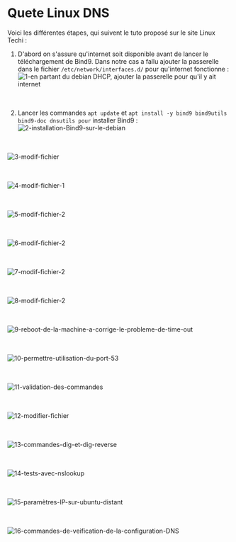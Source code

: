 # Quete Linux DNS

Voici les différentes étapes, qui suivent le tuto proposé sur le site Linux Techi :

1) D'abord on s'assure qu'internet soit disponible avant de lancer le téléchargement de Bind9. Dans notre cas a fallu ajouter la passerelle dans le fichier ``/etc/network/interfaces.d/`` pour qu'internet fonctionne :
![1-en partant du debian DHCP, ajouter la passerelle pour qu'il y ait internet](https://github.com/user-attachments/assets/cbfa9995-6c4d-481b-8982-801b0582fde1)<br><br><br>

2) Lancer les commandes ``apt update`` et ``apt install -y bind9 bind9utils bind9-doc dnsutils pour`` installer Bind9 :
![2-installation-Bind9-sur-le-debian](https://github.com/user-attachments/assets/334246a7-201e-4db2-95b8-09314d560ac6)<br><br><br>

![3-modif-fichier](https://github.com/user-attachments/assets/be921cef-aa8d-47a1-964b-d05b7e6cbcaf)<br><br><br>

![4-modif-fichier-1](https://github.com/user-attachments/assets/5c5febea-5664-4375-a704-ee67a2f9129f)<br><br><br>

![5-modif-fichier-2](https://github.com/user-attachments/assets/d3e7ad91-8043-42c8-a702-6880a481ebf2)<br><br><br>

![6-modif-fichier-2](https://github.com/user-attachments/assets/ee3a471f-b105-41ca-a31b-b8c04844c4d5)<br><br><br>

![7-modif-fichier-2](https://github.com/user-attachments/assets/7ace2e38-bd9c-4ffc-83df-d1d919269cc2)<br><br><br>

![8-modif-fichier-2](https://github.com/user-attachments/assets/b0904100-f29c-4181-9407-5e02af474ee6)<br><br><br>

![9-reboot-de-la-machine-a-corrige-le-probleme-de-time-out](https://github.com/user-attachments/assets/1a880909-f32c-4fe0-b06d-7607f0803385)<br><br><br>

![10-permettre-utilisation-du-port-53](https://github.com/user-attachments/assets/b8a1f0e0-6ed7-4388-8e84-538f87f0da69)<br><br><br>

![11-validation-des-commandes](https://github.com/user-attachments/assets/615b56af-4e14-44d9-aab2-1f433dc77121)<br><br><br>

![12-modifier-fichier](https://github.com/user-attachments/assets/b5342ae2-f46f-43ff-931c-603123c02c42)<br><br><br>

![13-commandes-dig-et-dig-reverse](https://github.com/user-attachments/assets/fa6ccabc-67e6-4cb2-8105-e4068689aea4)<br><br><br>

![14-tests-avec-nslookup](https://github.com/user-attachments/assets/55edb657-14e3-4461-a0fd-d8ba5d03d9fa)<br><br><br>

![15-paramètres-IP-sur-ubuntu-distant](https://github.com/user-attachments/assets/ce6852d5-bc5f-40ff-b933-6b41b3255760)<br><br><br>

![16-commandes-de-veification-de-la-configuration-DNS](https://github.com/user-attachments/assets/5e9f01ea-2291-42c3-ba95-4eaf2f34b767)<br><br><br>

